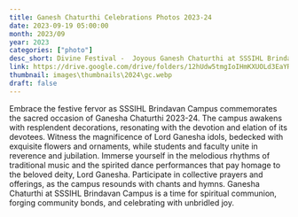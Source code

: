 ```yaml
---
title: Ganesh Chaturthi Celebrations Photos 2023-24
date: 2023-09-19 05:00:00
month: 2023/09
year: 2023
categories: ["photo"]
desc_short: Divine Festival -  Joyous Ganesh Chaturthi at SSSIHL Brindavan Campus
link: https://drive.google.com/drive/folders/12hUdw5tmgIoIHmKXUOLd3EaYRO5T9qa7?usp=sharing
thumbnail: images\thumbnails\2024\gc.webp
draft: false
---
```


 Embrace the festive fervor as SSSIHL Brindavan Campus commemorates the sacred occasion of Ganesha Chaturthi 2023-24. The campus awakens with resplendent decorations, resonating with the devotion and elation of its devotees. Witness the magnificence of Lord Ganesha idols, bedecked with exquisite flowers and ornaments, while students and faculty unite in reverence and jubilation. Immerse yourself in the melodious rhythms of traditional music and the spirited dance performances that pay homage to the beloved deity, Lord Ganesha. Participate in collective prayers and offerings, as the campus resounds with chants and hymns. Ganesha Chaturthi at SSSIHL Brindavan Campus is a time for spiritual communion, forging community bonds, and celebrating with unbridled joy.